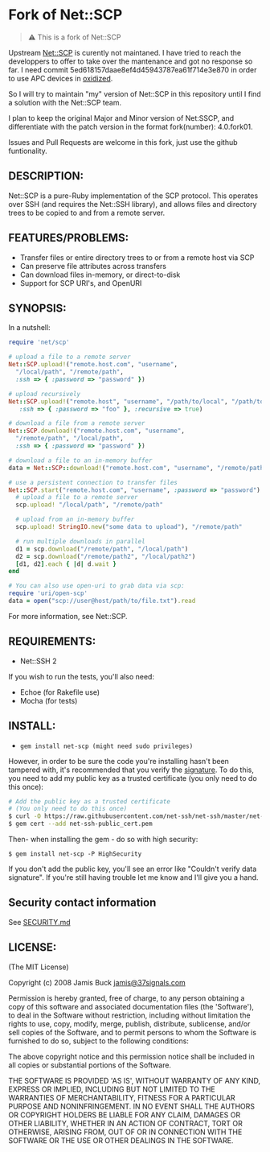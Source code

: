 # Fork of Net::SCP

> :warning: This is a fork of Net::SCP

Upstream [Net::SCP](https://github.com/net-ssh/net-scp) is curently not
maintaned. I have tried to reach the developpers to offer to take over the
mantenance and got no response so far. I need commit
5ed618157daae8ef4d45943787ea61f714e3e870 in order to use APC devices in
[oxidized](https://github.com/ytti/oxidized).

So I will try to maintain "my" version of Net::SCP in this repository until I
find a solution with the Net::SCP team.

I plan to keep the original Major and Minor version of Net:SSCP, and
differentiate with the patch version in the format fork(number): 4.0.fork01.

Issues and Pull Requests are welcome in this fork, just use the github
funtionality.

## DESCRIPTION:

Net::SCP is a pure-Ruby implementation of the SCP protocol. This operates over
SSH (and requires the Net::SSH library), and allows files and directory trees
to be copied to and from a remote server.

## FEATURES/PROBLEMS:

*   Transfer files or entire directory trees to or from a remote host via SCP
*   Can preserve file attributes across transfers
*   Can download files in-memory, or direct-to-disk
*   Support for SCP URI's, and OpenURI


## SYNOPSIS:

In a nutshell:

```ruby
require 'net/scp'

# upload a file to a remote server
Net::SCP.upload!("remote.host.com", "username",
  "/local/path", "/remote/path",
  :ssh => { :password => "password" })

# upload recursively
Net::SCP.upload!("remote.host", "username", "/path/to/local", "/path/to/remote",
   :ssh => { :password => "foo" }, :recursive => true)

# download a file from a remote server
Net::SCP.download!("remote.host.com", "username",
  "/remote/path", "/local/path",
  :ssh => { :password => "password" })

# download a file to an in-memory buffer
data = Net::SCP::download!("remote.host.com", "username", "/remote/path")

# use a persistent connection to transfer files
Net::SCP.start("remote.host.com", "username", :password => "password") do |scp|
  # upload a file to a remote server
  scp.upload! "/local/path", "/remote/path"

  # upload from an in-memory buffer
  scp.upload! StringIO.new("some data to upload"), "/remote/path"

  # run multiple downloads in parallel
  d1 = scp.download("/remote/path", "/local/path")
  d2 = scp.download("/remote/path2", "/local/path2")
  [d1, d2].each { |d| d.wait }
end

# You can also use open-uri to grab data via scp:
require 'uri/open-scp'
data = open("scp://user@host/path/to/file.txt").read
```

For more information, see Net::SCP.

## REQUIREMENTS:

*   Net::SSH 2

If you wish to run the tests, you'll also need:

*   Echoe (for Rakefile use)
*   Mocha (for tests)


## INSTALL:

*   ```gem install net-scp (might need sudo privileges)```


However, in order to be sure the code you're installing hasn't been tampered
with, it's recommended that you verify the
[signature](http://docs.seattlerb.org/rubygems/Gem/Security.html). To do this,
you need to add my public key as a trusted certificate (you only need to do
this once):

```sh
# Add the public key as a trusted certificate
# (You only need to do this once)
$ curl -O https://raw.githubusercontent.com/net-ssh/net-ssh/master/net-ssh-public_cert.pem
$ gem cert --add net-ssh-public_cert.pem
```

Then- when installing the gem - do so with high security:

    $ gem install net-scp -P HighSecurity

If you don't add the public key, you'll see an error like "Couldn't verify
data signature". If you're still having trouble let me know and I'll give you
a hand.

## Security contact information

See [SECURITY.md](SECURITY.md)

## LICENSE:

(The MIT License)

Copyright (c) 2008 Jamis Buck <jamis@37signals.com>

Permission is hereby granted, free of charge, to any person obtaining a copy
of this software and associated documentation files (the 'Software'), to deal
in the Software without restriction, including without limitation the rights
to use, copy, modify, merge, publish, distribute, sublicense, and/or sell
copies of the Software, and to permit persons to whom the Software is
furnished to do so, subject to the following conditions:

The above copyright notice and this permission notice shall be included in all
copies or substantial portions of the Software.

THE SOFTWARE IS PROVIDED 'AS IS', WITHOUT WARRANTY OF ANY KIND, EXPRESS OR
IMPLIED, INCLUDING BUT NOT LIMITED TO THE WARRANTIES OF MERCHANTABILITY,
FITNESS FOR A PARTICULAR PURPOSE AND NONINFRINGEMENT. IN NO EVENT SHALL THE
AUTHORS OR COPYRIGHT HOLDERS BE LIABLE FOR ANY CLAIM, DAMAGES OR OTHER
LIABILITY, WHETHER IN AN ACTION OF CONTRACT, TORT OR OTHERWISE, ARISING FROM,
OUT OF OR IN CONNECTION WITH THE SOFTWARE OR THE USE OR OTHER DEALINGS IN THE
SOFTWARE.
